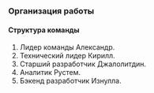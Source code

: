 ### Организация работы 
#### Структура команды

1. Лидер команды Александр.
2. Технический лидер Кирилл.
3. Старший разработчик Джалолитдин.
4. Аналитик Рустем.
5. Бэкенд разработчик Изнулла.